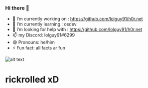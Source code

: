 ### Hi there 👋

- 🔭 I’m currently working on : https://github.com/lolguy91/h0r.net
- 🌱 I’m currently learning : osdev
- 🤔 I’m looking for help with : https://github.com/lolguy91/h0r.net
- 📫 my Discord: lolguy91#6299
- 😄 Pronouns: he/him
- ⚡ Fun fact: all facts ar fun

![alt text](https://camo.githubusercontent.com/174c7efd1e82034e3f9b7d51a82fd117fe22cae04105f619aa4bc3f2d02544b1/68747470733a2f2f6d65646961312e74656e6f722e636f6d2f696d616765732f34363764333533663765326434333536336365313366646462623231333730392f74656e6f722e6769663f6974656d69643d3132313336313735)

# rickrolled xD

